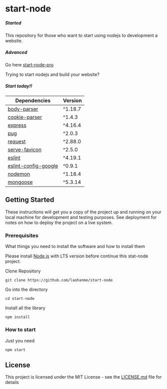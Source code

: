 # start-node
##### Started
This repository for those who want to start using nodejs to development a website.
##### Advanced
Go here [start-node-pro](https://github.com/colvefy/start-node-pro)

Trying to start nodejs and build your website? <br>
##### Start today!!

Dependencies | Version
--- | --- |
[body-parser](https://github.com/expressjs/body-parser) | ^1.18.7
[cookie-parser](https://github.com/expressjs/cookie-parser) | ^1.4.3
[express](https://github.com/expressjs/express) | ^4.16.4
[pug](https://pugjs.org/api/getting-started.html) | ^2.0.3
[request](https://github.com/request/request) | ^2.88.0
[serve-favicon](https://github.com/expressjs/serve-favicon) | ^2.5.0
[eslint](https://github.com/eslint/eslint) | ^4.19.1
[eslint-config-google](https://github.com/google/eslint-config-google) | ^0.9.1
[nodemon](https://github.com/remy/nodemon) | ^1.18.4
[mongoose](https://github.com/Automattic/mongoose) | ^5.3.14

## Getting Started

These instructions will get you a copy of the project up and running on your local machine for development and testing purposes. See deployment for notes on how to deploy the project on a live system.

### Prerequisites

What things you need to install the software and how to install them

Please install [Node.js](https://nodejs.org/en/) with LTS version before continue this stat-node project.

Clone Repository
```
git clone https://github.com/laohanme/start-node
```

Go into the directory
```
cd start-node
```
Install all the library 
```
npm install
```

### How to start
Just you need
```
npm start
```

## License

This project is licensed under the MIT License - see the [LICENSE.md](https://github.com/laohanme/start-node/blob/master/LICENSE) file for details
